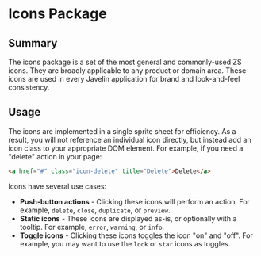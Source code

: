 Icons Package
=============

Summary
-------
The icons package is a set of the most general and commonly-used ZS icons.  They are broadly applicable to any product or domain area.  These icons are used in every Javelin application for brand and look-and-feel consistency.

Usage
-----
The icons are implemented in a single sprite sheet for efficiency.  As a result, you will not reference an individual icon directly, but instead add an icon class to your appropriate DOM element.  For example, if you need a "delete" action in your page:
```html
<a href="#" class="icon-delete" title="Delete">Delete</a>
```

Icons have several use cases:
* **Push-button actions** - Clicking these icons will perform an action.  For example, ``delete``, ``close``, ``duplicate``, or ``preview``.
* **Static icons** - These icons are displayed as-is, or optionally with a tooltip.  For example, ``error``, ``warning``, or ``info``.
* **Toggle icons** - Clicking these icons toggles the icon "on" and "off".  For example, you may want to use the ``lock`` or ``star`` icons as toggles.

